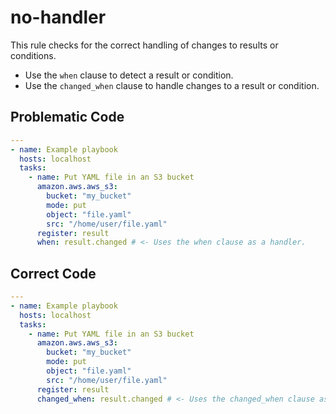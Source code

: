 # no-handler

This rule checks for the correct handling of changes to results or conditions.

- Use the `when` clause to detect a result or condition.
- Use the `changed_when` clause to handle changes to a result or condition.

## Problematic Code

```yaml
---
- name: Example playbook
  hosts: localhost
  tasks:
    - name: Put YAML file in an S3 bucket
      amazon.aws.aws_s3:
        bucket: "my_bucket"
        mode: put
        object: "file.yaml"
        src: "/home/user/file.yaml"
      register: result
      when: result.changed # <- Uses the when clause as a handler.
```

## Correct Code

```yaml
---
- name: Example playbook
  hosts: localhost
  tasks:
    - name: Put YAML file in an S3 bucket
      amazon.aws.aws_s3:
        bucket: "my_bucket"
        mode: put
        object: "file.yaml"
        src: "/home/user/file.yaml"
      register: result
      changed_when: result.changed # <- Uses the changed_when clause as a handler.
```
